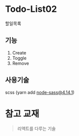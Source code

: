 # Todo-List02
할일목록

## 기능
1. Create
2. Toggle
3. Remove

## 사용기술
scss (yarn add node-sass@4.14.1)


# 참고 교재
> 리액트를 다루는 기술
